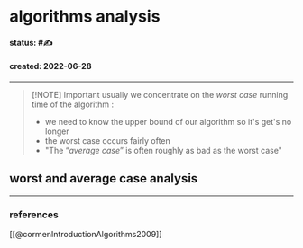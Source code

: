 # algorithms analysis 

#### status: #✍️
#### created: 2022-06-28
---
> [!NOTE] Important
> usually we concentrate on the *worst case* running time of the algorithm :
> - we need to know the upper bound of our algorithm so it's get's no longer
> - the worst case occurs fairly often
> - "The “*average case*” is often roughly as bad as the worst case" 
> 


## worst and average case analysis









---
### references
[[@cormenIntroductionAlgorithms2009]]